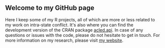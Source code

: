 ## Welcome to my GitHub page
Here I keep some of my R projects, all of which are more or less related to my work on intra-state conflict. It's also where you can find the development version of the CRAN package [acled.api](https://CRAN.R-project.org/package=acled.api). In case of any questions or issues with the code, please do not hesitate to get in touch. For more information on my research, please visit [my website](https://www.chrisdworschak.com/).
